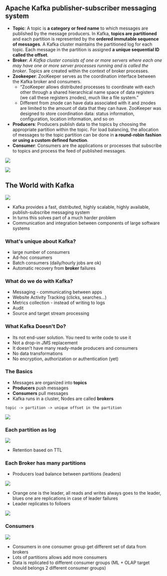 
## Apache Kafka publisher-subscriber messaging system

* **Topic**: A topic is **a category or feed name** to which messages are published by the message producers. In Kafka, **topics are partitioned** and each partition is represented by the **ordered immutable sequence of messages**. A Kafka cluster maintains the partitioned log for each topic. Each message in the partition is assigned **a unique sequential ID called the offset**.
* **Broker**: _A Kafka cluster consists of one or more servers where each one may have one or more server processes running and is called the broker_. Topics are created within the context of broker processes.
* **Zookeeper**: ZooKeeper serves as the coordination interface between the Kafka broker and consumers.
    * “ZooKeeper allows distributed processes to coordinate with each other through a shared hierarchical name space of data registers (we call these registers znodes), much like a file system.” 
    * Different from znode can have data associated with it and znodes are limited to the amount of data that they can have. ZooKeeper was designed to store coordination data: status information, configuration, location information, and so on
* **Producers**: Producers publish data to the topics by choosing the appropriate partition within the topic. For load balancing, the allocation of messages to the topic partition can be done in **a round-robin fashion or using a custom defined function**.
* **Consumer**: Consumers are the applications or processes that subscribe to topics and process the feed of published messages. 

![](.kafka-intro_images/we_saw_world.png)

![](.kafka-intro_images/customer_see_world.png)


## The World with Kafka

![](.kafka-intro_images/world_with_kafka.png)

* Kafka provides a fast, distributed, highly scalable, highly available, publish-subscribe messaging system
* In turns this solves part of a much harder problem
* Communication and integration between components of large software systems


### What's unique about Kafka?

* large number of consumers
* Ad-hoc consumers
* Batch consumers (daily/hourly jobs are ok)
* Automatic recovery from **broker** failures


### What do we do with Kafka?

* Messaging - communicating between apps
* Website Activity Tracking (clicks, searches...)
* Metrics collection - instead of writing to logs
* Audit
* Source and target stream processing

### What Kafka Doesn't Do?

* Its not end-user solution. You need to write code to use it
* Not a drop-in JMS replacement
* It doesn't have many ready-made producers and consumers
* No data transformations
* No encryption, authorization or authentication (yet)

### The Basics

* Messages are organized into **topics**
* **Producers** push messages
* **Consumers** pull messages
* Kafka runs in a cluster, Nodes are called **brokers**

`topic -> partition -> unique offset in the partition`

![](.kafka-intro_images/5f608116.png)

### Each partition as log

![](.kafka-intro_images/partition_as_log.png)

* Retention based on TTL 

### Each Broker has many partitions

* Producers load balance between partitions (leaders)

![](.kafka-intro_images/broker_partitions.png)

* Orange one is the leader, all reads and writes always goes to the leader, blues one are replications in case of leader failures
* Leader replicates to folloers

![](.kafka-intro_images/leader_follower.png)


### Consumers

![](.kafka-intro_images/consumers.png)

* Consumers in one consumer group get different set of data from brokers
* Lots of partitions allows add more consumers
* Data is replicated to different consumer groups (ML + OLAP target should belongs 2 different consumer groups)

